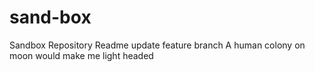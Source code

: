 # sand-box
Sandbox Repository
Readme update feature branch
A human colony on moon would make me light headed
